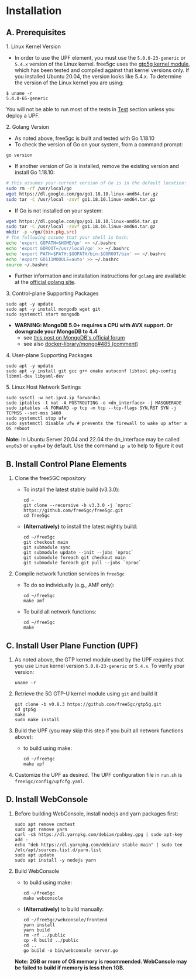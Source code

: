 <!-- Google tag (gtag.js) --> <script async src="https://www.googletagmanager.com/gtag/js?id=G-JETJ7TJ805"></script> <script> window.dataLayer = window.dataLayer || []; function gtag(){dataLayer.push(arguments);} gtag('js', new Date()); gtag('config', 'G-JETJ7TJ805'); </script>

# Installation

## A. Prerequisites

1\. Linux Kernel Version

* In order to use the UPF element, you must use the `5.0.0-23-generic` or `5.4.x` version of the Linux kernel.  free5gc uses the [gtp5g kernel module](https://github.com/free5gc/gtp5g), which has been tested and compiled against that kernel versions only. If you installed Ubuntu 20.04, the version looks like 5.4.x. To determine the version of the Linux kernel you are using:

```
$ uname -r
5.4.0-65-generic
```

You will not be able to run most of the tests in [Test](https://github.com/free5gc/free5gc/wiki/Test) section unless you deploy a UPF.

2\. Golang Version

* As noted above, free5gc is built and tested with Go 1.18.10
* To check the version of Go on your system, from a command prompt:
```
go version
```

* If another version of Go is installed, remove the existing version and install Go 1.18.10:

```bash
# this assumes your current version of Go is in the default location:
sudo rm -rf /usr/local/go
wget https://dl.google.com/go/go1.18.10.linux-amd64.tar.gz
sudo tar -C /usr/local -zxvf go1.18.10.linux-amd64.tar.gz
```

* If Go is not installed on your system:

```bash
wget https://dl.google.com/go/go1.18.10.linux-amd64.tar.gz
sudo tar -C /usr/local -zxvf go1.18.10.linux-amd64.tar.gz
mkdir -p ~/go/{bin,pkg,src}
# The following assume that your shell is bash:
echo 'export GOPATH=$HOME/go' >> ~/.bashrc
echo 'export GOROOT=/usr/local/go' >> ~/.bashrc
echo 'export PATH=$PATH:$GOPATH/bin:$GOROOT/bin' >> ~/.bashrc
echo 'export GO111MODULE=auto' >> ~/.bashrc
source ~/.bashrc
```

* Further information and installation instructions for `golang` are available at the [official golang site](https://golang.org/doc/install).

3\. Control-plane Supporting Packages

```
sudo apt -y update
sudo apt -y install mongodb wget git
sudo systemctl start mongodb
```

* **WARNING: MongoDB 5.0+ requires a CPU with AVX support. Or downgrade your MongoDB to 4.4**
   * see [this post on MongoDB's official forum](https://www.mongodb.com/community/forums/t/mongodb-5-0-cpu-intel-g4650-compatibility/116610/2)
   * see also [docker-library/mongo#485 (comment)](https://github.com/docker-library/mongo/issues/485#issuecomment-891991814)

4\. User-plane Supporting Packages

```
sudo apt -y update
sudo apt -y install git gcc g++ cmake autoconf libtool pkg-config libmnl-dev libyaml-dev
```

5\. Linux Host Network Settings

```
sudo sysctl -w net.ipv4.ip_forward=1
sudo iptables -t nat -A POSTROUTING -o <dn_interface> -j MASQUERADE
sudo iptables -A FORWARD -p tcp -m tcp --tcp-flags SYN,RST SYN -j TCPMSS --set-mss 1400
sudo systemctl stop ufw
sudo systemctl disable ufw # prevents the firewall to wake up after a OS reboot
```

**Note:** In Ubuntu Server 20.04 and 22.04 the dn_interface may be called `enp0s3` or `enp0s4` by default. Use the command `ip a` to help to figure it out

## B. Install Control Plane Elements

1. Clone the free5GC repository
    * To install the latest stable build (v3.3.0):

        ```
        cd ~
        git clone --recursive -b v3.3.0 -j `nproc` https://github.com/free5gc/free5gc.git
        cd free5gc
        ```

    * **(Alternatively)** to install the latest nightly build:

        ```
        cd ~/free5gc
        git checkout main
        git submodule sync
        git submodule update --init --jobs `nproc`
        git submodule foreach git checkout main
        git submodule foreach git pull --jobs `nproc`
        ```

2. Compile network function services in `free5gc`
    * To do so individually (e.g., AMF only):

        ```
        cd ~/free5gc
        make amf
        ```

    * To build all network functions:

        ```
        cd ~/free5gc
        make
        ```

## C. Install User Plane Function (UPF)

1. As noted above, the GTP kernel module used by the UPF requires that you use Linux kernel version `5.0.0-23-generic` or `5.4.x`.  To verify your version:

    ```
    uname -r
    ```

2. Retrieve the 5G GTP-U kernel module using `git` and build it

    ```
    git clone -b v0.8.3 https://github.com/free5gc/gtp5g.git
    cd gtp5g
    make
    sudo make install
    ```

3. Build the UPF (you may skip this step if you built all network functions above):

    * to build using make:

        ```
        cd ~/free5gc
        make upf
        ```

4. Customize the UPF as desired. The UPF configuration file in `run.sh` is `free5gc/config/upfcfg.yaml`.

## D. Install WebConsole

1. Before building WebConsole, install nodejs and yarn packages first:

    ```
    sudo apt remove cmdtest
    sudo apt remove yarn
    curl -sS https://dl.yarnpkg.com/debian/pubkey.gpg | sudo apt-key add -
    echo "deb https://dl.yarnpkg.com/debian/ stable main" | sudo tee /etc/apt/sources.list.d/yarn.list
    sudo apt update
    sudo apt install -y nodejs yarn
    ```

2. Build WebConsole

    * to build using make:

        ```
        cd ~/free5gc
        make webconsole
        ```

    * **(Alternatively)** to build manually:

        ```
        cd ~/free5gc/webconsole/frontend
        yarn install
        yarn build
        rm -rf ../public
        cp -R build ../public
        cd ..
        go build -o bin/webconsole server.go
        ```

   **Note: 2GB or more of OS memory is recommended. WebConsole may be failed to build if memory is less then 1GB.**
